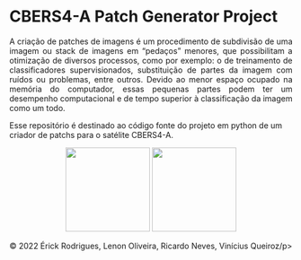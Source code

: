 <h1>CBERS4-A Patch Generator Project</h1>
<p align="justify">A criação de patches de imagens é um procedimento de subdivisão de uma imagem ou stack de imagens em “pedaços” menores, que possibilitam a otimização de diversos processos, como por exemplo: o de treinamento de classificadores supervisionados, substituição de partes da imagem com ruídos ou problemas, entre outros. Devido ao menor espaço ocupado na memória do computador, essas pequenas partes podem ter um desempenho computacional e de tempo superior à classificação da imagem como um todo. 
</p>
<p>Esse repositório é destinado ao código fonte do projeto em python de um criador de patchs para o satélite CBERS4-A. </p>


<p align="center"><img src="https://upload.wikimedia.org/wikipedia/commons/1/1f/Python_logo_01.svg" width="150" 
     height="150"> <img src="https://upload.wikimedia.org/wikipedia/commons/5/5a/Satellite_icon1.png" width="150" 
     height="150"> </p>
     
   <p>&copy; 2022 Érick Rodrigues, Lenon Oliveira, Ricardo Neves, Vinícius Queiroz/p>
